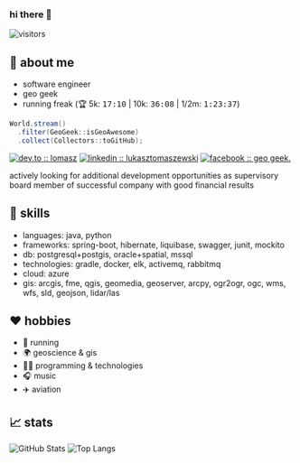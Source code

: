 ### hi there 👋

![visitors](https://visitor-badge.glitch.me/badge?page_id=lomasz.lomasz)

## :thinking: about me
* software engineer
* geo geek
* running freak (:trophy: 5k: <kbd>17:10</kbd> | 10k: <kbd>36:08</kbd> | 1/2m: <kbd>1:23:37</kbd>)

```java
World.stream()
  .filter(GeoGeek::isGeoAwesome)
  .collect(Collectors::toGitHub);
```

[![dev.to :: lomasz](https://img.shields.io/badge/dev.to-0A0A0A?style=flat-square&logo=dev.to&logoColor=white)](https://dev.to/lomasz)
[![linkedin :: lukasztomaszewski](https://img.shields.io/badge/LinkedIn-0077B5?style=flat-square&logo=linkedin&logoColor=white)](https://www.linkedin.com/in/lukasztomaszewski/)
[![facebook :: geo geek.](https://img.shields.io/badge/Facebook-1877F2?style=flat-square&logo=facebook&logoColor=white)](https://www.facebook.com/geogeeks)


actively looking for additional development opportunities as supervisory board member of successful company with good financial results 

## :toolbox: skills
* languages: java, python
* frameworks: spring-boot, hibernate, liquibase, swagger, junit, mockito
* db: postgresql+postgis, oracle+spatial, mssql
* technologies: gradle, docker, elk, activemq, rabbitmq
* cloud: azure
* gis: arcgis, fme, qgis, geomedia, geoserver, arcpy, ogr2ogr, ogc, wms, wfs, sld, geojson, lidar/las

## :heart: hobbies
* :runner: running
* :earth_africa: geoscience & gis
* :man_technologist: programming & technologies
* :headphones: music
* :airplane: aviation

## :chart_with_upwards_trend: stats
![GitHub Stats](https://github-readme-stats.vercel.app/api?username=lomasz&show_icons=true&theme=dark)
![Top Langs](https://github-readme-stats.vercel.app/api/top-langs/?username=lomasz&layout=compact&theme=dark)
